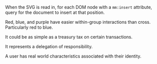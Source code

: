 When the SVG is read in, for each DOM node with a `mm:insert` attribute, query for the document to insert at that position.

Red, blue, and purple have easier within-group interactions than cross. Particularly red to blue.

It could be as simple as a treasury tax on certain transactions.

It represents a delegation of responsibility.

A user has real world characteristics associated with their identity.

